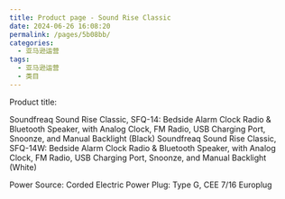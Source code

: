 ```yaml
---
title: Product page - Sound Rise Classic
date: 2024-06-26 16:08:20
permalink: /pages/5b08bb/
categories: 
  - 亚马逊运营
tags: 
  - 亚马逊运营
  - 类目
---
```


Product title:

Soundfreaq Sound Rise Classic, SFQ-14: Bedside Alarm Clock Radio & Bluetooth Speaker, with Analog Clock, FM Radio, USB Charging Port, Snoonze, and Manual Backlight (Black)
Soundfreaq Sound Rise Classic, SFQ-14W: Bedside Alarm Clock Radio & Bluetooth Speaker, with Analog Clock, FM Radio, USB Charging Port, Snoonze, and Manual Backlight (White)

Power Source: Corded Electric
Power Plug: Type G, CEE 7/16 Europlug
